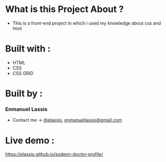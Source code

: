 # What is this Project About ?
- This is a front-end project in which i used my knowledge about css and html
# Built with :
* HTML
* CSS
* CSS GRID

# Built by :
### Enmanuel Lassis 
* Contact me -> [@elassis](http://github.com/elassis), enmanuellassis@gmail.com

# Live demo :
https://elassis.github.io/sodenn-doctor-profile/

